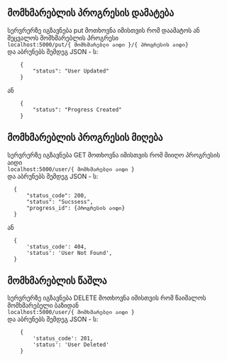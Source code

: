 

## მომხმარებლის პროგრესის დამატება
    
   სერვრერზე იგზავნება put მოთხოვნა იმისთვის რომ დაამატოს ან შეცვალოს 	მომხმარებლის პროგრესი <br/>
    `localhost:5000/put/{ მომხმარებლი აიდი }/{ პროგრესის აიდი}` <br/>
    და აბრუნებს შემდეგ JSON - ს:

    
        {
            "status": "User Updated"
        }    
      
    
   ან
    
    
        {
            "status": "Progress Created"
        }    
     


## მომხმარებლის პროგრესის მიღება
 სერვრერზე იგზავნება GET მოთხოვნა იმისთვის რომ მიიღო პროგრესის აიდი <br/>
  `localhost:5000/user/{ მომხმარებლი აიდი }` <br/>
  და აბრუნებს შემდეგ JSON - ს:<br/>
  
      { 
          "status_code": 200, 
          "status": "Sucssess", 
          "progress_id": {პროგრესის აიდი}
      }    
    

  ან

  
      {
          'status_code': 404,
          'status': 'User Not Found',
      }
  	

## მომხმარებლის წაშლა
სერვრერზე იგზავნება DELETE მოთხოვნა იმისთვის რომ წაიშალოს მომხმარებელი ბაზიდან<br/>
    `localhost:5000/user/{ მომხმარებლი აიდი }`<br>
	და აბრუნებს შემდეგ JSON - ს:

    
        {
            'status_code': 201,
            'status': 'User Deleted'
        }    
    